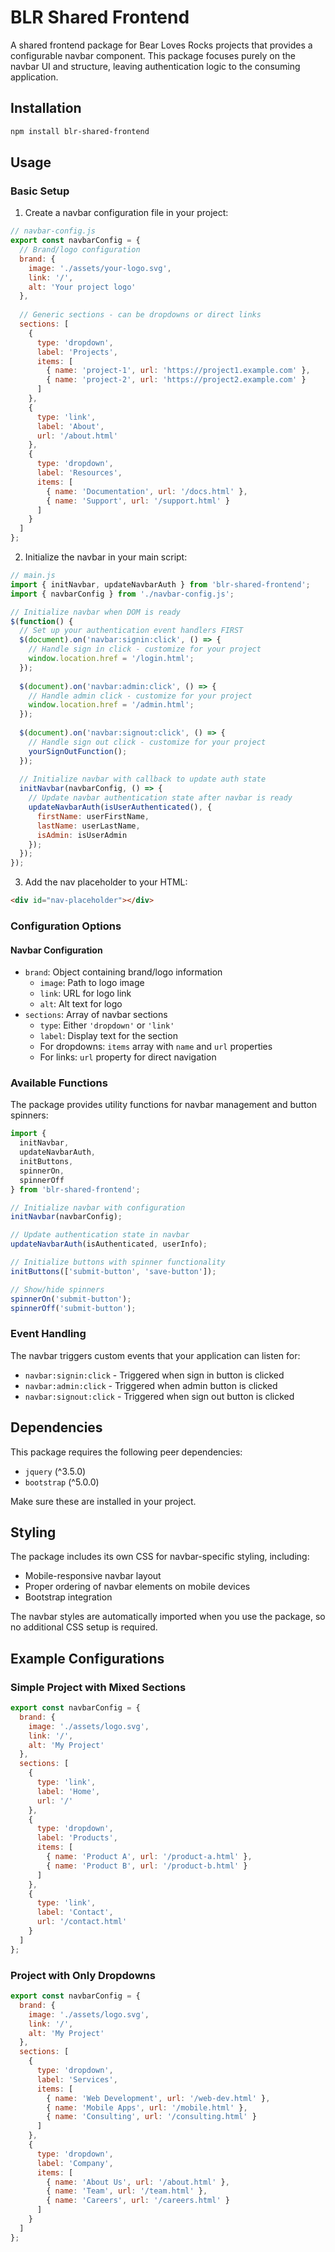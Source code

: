 # BLR Shared Frontend

A shared frontend package for Bear Loves Rocks projects that provides a configurable navbar component. This package focuses purely on the navbar UI and structure, leaving authentication logic to the consuming application.

## Installation

```bash
npm install blr-shared-frontend
```

## Usage

### Basic Setup

1. Create a navbar configuration file in your project:

```javascript
// navbar-config.js
export const navbarConfig = {
  // Brand/logo configuration
  brand: {
    image: './assets/your-logo.svg',
    link: '/',
    alt: 'Your project logo'
  },
  
  // Generic sections - can be dropdowns or direct links
  sections: [
    {
      type: 'dropdown',
      label: 'Projects',
      items: [
        { name: 'project-1', url: 'https://project1.example.com' },
        { name: 'project-2', url: 'https://project2.example.com' }
      ]
    },
    {
      type: 'link',
      label: 'About',
      url: '/about.html'
    },
    {
      type: 'dropdown',
      label: 'Resources',
      items: [
        { name: 'Documentation', url: '/docs.html' },
        { name: 'Support', url: '/support.html' }
      ]
    }
  ]
};
```

2. Initialize the navbar in your main script:

```javascript
// main.js
import { initNavbar, updateNavbarAuth } from 'blr-shared-frontend';
import { navbarConfig } from './navbar-config.js';

// Initialize navbar when DOM is ready
$(function() {
  // Set up your authentication event handlers FIRST
  $(document).on('navbar:signin:click', () => {
    // Handle sign in click - customize for your project
    window.location.href = '/login.html';
  });
  
  $(document).on('navbar:admin:click', () => {
    // Handle admin click - customize for your project
    window.location.href = '/admin.html';
  });
  
  $(document).on('navbar:signout:click', () => {
    // Handle sign out click - customize for your project
    yourSignOutFunction();
  });
  
  // Initialize navbar with callback to update auth state
  initNavbar(navbarConfig, () => {
    // Update navbar authentication state after navbar is ready
    updateNavbarAuth(isUserAuthenticated(), {
      firstName: userFirstName,
      lastName: userLastName,
      isAdmin: isUserAdmin
    });
  });
});
```

3. Add the nav placeholder to your HTML:

```html
<div id="nav-placeholder"></div>
```

### Configuration Options

#### Navbar Configuration

- `brand`: Object containing brand/logo information
  - `image`: Path to logo image
  - `link`: URL for logo link
  - `alt`: Alt text for logo
- `sections`: Array of navbar sections
  - `type`: Either `'dropdown'` or `'link'`
  - `label`: Display text for the section
  - For dropdowns: `items` array with `name` and `url` properties
  - For links: `url` property for direct navigation

### Available Functions

The package provides utility functions for navbar management and button spinners:

```javascript
import { 
  initNavbar, 
  updateNavbarAuth, 
  initButtons, 
  spinnerOn, 
  spinnerOff 
} from 'blr-shared-frontend';

// Initialize navbar with configuration
initNavbar(navbarConfig);

// Update authentication state in navbar
updateNavbarAuth(isAuthenticated, userInfo);

// Initialize buttons with spinner functionality
initButtons(['submit-button', 'save-button']);

// Show/hide spinners
spinnerOn('submit-button');
spinnerOff('submit-button');
```

### Event Handling

The navbar triggers custom events that your application can listen for:

- `navbar:signin:click` - Triggered when sign in button is clicked
- `navbar:admin:click` - Triggered when admin button is clicked  
- `navbar:signout:click` - Triggered when sign out button is clicked

## Dependencies

This package requires the following peer dependencies:
- `jquery` (^3.5.0)
- `bootstrap` (^5.0.0)

Make sure these are installed in your project.

## Styling

The package includes its own CSS for navbar-specific styling, including:
- Mobile-responsive navbar layout
- Proper ordering of navbar elements on mobile devices
- Bootstrap integration

The navbar styles are automatically imported when you use the package, so no additional CSS setup is required.

## Example Configurations

### Simple Project with Mixed Sections

```javascript
export const navbarConfig = {
  brand: {
    image: './assets/logo.svg',
    link: '/',
    alt: 'My Project'
  },
  sections: [
    {
      type: 'link',
      label: 'Home',
      url: '/'
    },
    {
      type: 'dropdown',
      label: 'Products',
      items: [
        { name: 'Product A', url: '/product-a.html' },
        { name: 'Product B', url: '/product-b.html' }
      ]
    },
    {
      type: 'link',
      label: 'Contact',
      url: '/contact.html'
    }
  ]
};
```

### Project with Only Dropdowns

```javascript
export const navbarConfig = {
  brand: {
    image: './assets/logo.svg',
    link: '/',
    alt: 'My Project'
  },
  sections: [
    {
      type: 'dropdown',
      label: 'Services',
      items: [
        { name: 'Web Development', url: '/web-dev.html' },
        { name: 'Mobile Apps', url: '/mobile.html' },
        { name: 'Consulting', url: '/consulting.html' }
      ]
    },
    {
      type: 'dropdown',
      label: 'Company',
      items: [
        { name: 'About Us', url: '/about.html' },
        { name: 'Team', url: '/team.html' },
        { name: 'Careers', url: '/careers.html' }
      ]
    }
  ]
};
```